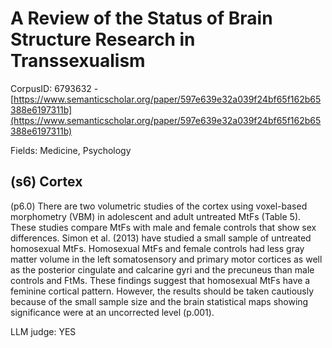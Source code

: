 # A Review of the Status of Brain Structure Research in Transsexualism

CorpusID: 6793632 - [https://www.semanticscholar.org/paper/597e639e32a039f24bf65f162b65388e6197311b](https://www.semanticscholar.org/paper/597e639e32a039f24bf65f162b65388e6197311b)

Fields: Medicine, Psychology

## (s6) Cortex
(p6.0) There are two volumetric studies of the cortex using voxel-based morphometry (VBM) in adolescent and adult untreated MtFs (Table 5). These studies compare MtFs with male and female controls that show sex differences. Simon et al. (2013) have studied a small sample of untreated homosexual MtFs. Homosexual MtFs and female controls had less gray matter volume in the left somatosensory and primary motor cortices as well as the posterior cingulate and calcarine gyri and the precuneus than male controls and FtMs. These findings suggest that homosexual MtFs have a feminine cortical pattern. However, the results should be taken cautiously because of the small sample size and the brain statistical maps showing significance were at an uncorrected level (p\.001).

LLM judge: YES

